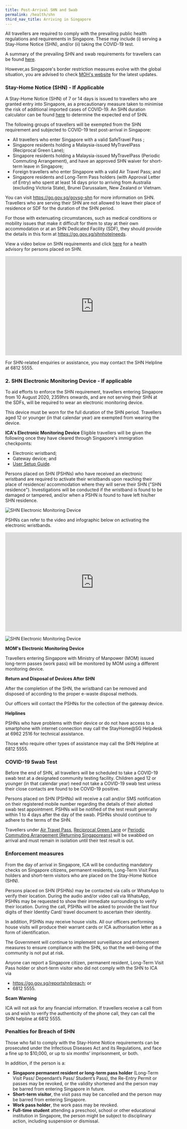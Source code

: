 ```yaml
---
title: Post-Arrival SHN and Swab
permalink: /health/shn
third_nav_title: Arriving in Singapore
---
```

All travellers are required to comply with the prevailing public health regulations and requirements in Singapore. These may include (i) serving a Stay-Home Notice (SHN), and/or (ii) taking the COVID-19 test. 

A summary of the prevailing SHN and swab requirements for travellers can be found [here](/files/SHN-and-swab-summary.pdf). 

However,as Singapore's border restriction measures evolve with the global situation, you are advised to check [MOH's website](https://www.moh.gov.sg/covid-19) for the latest updates.

### Stay-Home Notice (SHN) - If Applicable

A Stay-Home Notice (SHN) of 7 or 14 days is issued to travellers who are granted entry into Singapore, as a precautionary measure taken to minimise the risk of additional imported cases of COVID-19. An SHN duration calculator can be found [here](https://www.ica.gov.sg/covid-19/shn-calculator) to determine the expected end of SHN.

The following groups of travellers will be exempted from the SHN requirement and subjected to COVID-19 test post-arrival in Singapore:
- All travellers who enter Singapore with a valid SafeTravel Pass ;
- Singapore residents holding a Malaysia-issued MyTravelPass (Reciprocal Green Lane);
- Singapore residents holding a Malaysia-issued MyTravelPass (Periodic Commuting Arrangement), and have an approved SHN waiver for short-term leave in Singapore;
- Foreign travellers who enter Singapore with a valid Air Travel Pass; and
- Singapore residents and Long-Term Pass holders (with Approval Letter of Entry) who spent at least 14 days prior to arriving from Australia (excluding Victoria State), Brunei Darussalam, New Zealand or Vietnam.

You can visit <https://go.gov.sg/govsg-shn> for more information on SHN. Travellers who are serving their SHN are not allowed to leave their place of residence or SDF for the duration of the SHN period.

For those with extenuating circumstances, such as medical conditions or mobility issues that make it difficult for them to stay at their own accommodation or at an SHN Dedicated Facility (SDF), they should provide the details in this form at <https://go.gov.sg/shnhotelneeds>.

View a video below on SHN requirements and click [here](https://www.moh.gov.sg/docs/librariesprovider5/2019-ncov/moh-health-advisory-for-persons-issued-stay-home-notice-(170820)-(cleaned).pdf) for a health advisory for persons placed on SHN.

<iframe width="560" height="315" src="https://www.youtube.com/embed/6cgI5bfHpQ4" frameborder="0" allow="accelerometer; autoplay; clipboard-write; encrypted-media; gyroscope; picture-in-picture" allowfullscreen></iframe>

For SHN-related enquiries or assistance, you may contact the SHN Helpline at 6812 5555.

### 2. SHN Electronic Monitoring Device - If applicable

To aid efforts to enforce the SHN requirement, travellers entering Singapore from 10 August 2020, 2359hrs onwards, and are not serving their SHN at the SDFs, will be required to wear an electronic monitoring device.

This device must be worn for the full duration of the SHN period. Travellers aged 12 or younger (in that calendar year) are exempted from wearing the device.

**ICA's Electronic Monitoring Device**
Eligible travellers will be given the following once they have cleared through Singapore's immigration checkpoints:

- Electronic wristband;
- Gateway device; and
- [User Setup Guide](https://www.ica.gov.sg/docs/default-source/ica/covid-19/stayhomesg-user-setup-guide.pdf).

Persons placed on SHN (PSHNs) who have received an electronic wristband are required to activate their wristbands upon reaching their place of residence/ accommodation where they will serve their SHN ("SHN residence"). Investigations will be conducted if the wristband is found to be damaged or tampered, and/or when a PSHN is found to have left his/her SHN residence. 

![SHN Electronic Monitoring Device](/images/stayhomesg-infographics-2.png)

PSHNs can refer to the video and infographic below on activating the electronic wristbands.

<iframe width="560" height="315" src="https://www.youtube.com/embed/zKhawlenncA" frameborder="0" allow="accelerometer; autoplay; clipboard-write; encrypted-media; gyroscope; picture-in-picture" allowfullscreen></iframe>

![SHN Electronic Monitoring Device](/images/stayhomesg-infographics-1.png)

**MOM's Electronic Monitoring Device**

Travellers entering Singapore with Ministry of Manpower (MOM) issued long-term passes (work pass) will be monitored by MOM using a different monitoring device.

**Return and Disposal of Devices After SHN**

After the completion of the SHN, the wristband can be removed and disposed of according to the proper e-waste disposal methods. 

Our officers will contact the PSHNs for the collection of the gateway device.

**Helplines**

PSHNs who have problems with their device or do not have access to a smartphone with internet connection may call the StayHome@SG Helpdesk at 6962 2516 for technical assistance.

Those who require other types of assistance may call the SHN Helpline at 6812 5555.

### COVID-19 Swab Test

Before the end of SHN, all travellers will be scheduled to take a COVID-19 swab test at a designated community testing facility. Children aged 12 or younger (in that calendar year) need not take a COVID-19 swab test unless their close contacts are found to be COVID-19 positive.

Persons placed on SHN (PSHNs) will receive a call and/or SMS notification on their registered mobile number regarding the details of their allotted swab test appointment. PSHNs will be notified of the test result generally within 1 to 4 days after the day of the swab. PSHNs should continue to adhere to the terms of the SHN.

Travellers under [Air Travel Pass](/atp/requirements-and-process), [Reciprocal Green Lane](/rgl/requirements-and-process) or [Periodic Commuting Arrangement (Returning Singaporeans)](/pca/sc-pr-leave) will be swabbed on arrival and must remain in isolation until their test result is out.

### Enforcement measures

From the day of arrival in Singapore, ICA will be conducting mandatory checks on Singapore citizens, permanent residents, Long-Term Visit Pass holders and short-term visitors who are placed on the Stay-Home Notice (SHN).

Persons placed on SHN (PSHNs) may be contacted via calls or WhatsApp to verify their location. During the audio and/or video call via WhatsApp, PSHNs may be requested to show their immediate surroundings to verify their location. During the call, PSHNs will be asked to provide the last four digits of their Identity Card/ travel document to ascertain their identity.

In addition, PSHNs may receive house visits. All our officers performing house visits will produce their warrant cards or ICA authorisation letter as a form of identification.

The Government will continue to implement surveillance and enforcement measures to ensure compliance with the SHN, so that the well-being of the community is not put at risk.

Anyone can report a Singapore citizen, permanent resident, Long-Term Visit Pass holder or short-term visitor who did not comply with the SHN to ICA via
- <https://go.gov.sg/reportshnbreach>; or
- 6812 5555.

**Scam Warning**

ICA will not ask for any financial information. If travellers receive a call from us and wish to verify the authenticity of the phone call, they can call the SHN helpline at 6812 5555.

### Penalties for Breach of SHN

Those who fail to comply with the Stay-Home Notice requirements can be prosecuted under the Infectious Diseases Act and its Regulations, and face a fine up to $10,000, or up to six months’ imprisonment, or both.

In addition, if the person is a:

- **Singapore permanent resident or long-term pass holder** (Long-Term Visit Pass/ Dependant’s Pass/ Student’s Pass), the Re-Entry Permit or passes may be revoked, or the validity shortened and the person may be barred from entering Singapore in future.
- **Short-term visitor**, the visit pass may be cancelled and the person may be barred from entering Singapore.
- **Work pass holder**, the work pass may be revoked.
- **Full-time student** attending a preschool, school or other educational institution in Singapore, the person might be subject to disciplinary action, including suspension or dismissal.
